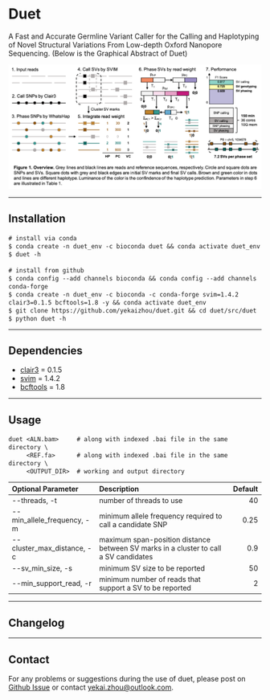 # Duet

A Fast and Accurate Germline Variant Caller for the Calling and Haplotyping of Novel Structural Variations From Low-depth Oxford Nanopore Sequencing. (Below is the Graphical Abstract of Duet)

![](duet_graphical_abstract.png)

---
## Installation

    # install via conda
    $ conda create -n duet_env -c bioconda duet && conda activate duet_env
    $ duet -h

    # install from github
    $ conda config --add channels bioconda && conda config --add channels conda-forge
    $ conda create -n duet_env -c bioconda -c conda-forge svim=1.4.2 clair3=0.1.5 bcftools=1.8 -y && conda activate duet_env
    $ git clone https://github.com/yekaizhou/duet.git && cd duet/src/duet
    $ python duet -h

---
## Dependencies

- [clair3](https://github.com/HKU-BAL/Clair3) = 0.1.5
- [svim](https://github.com/eldariont/svim) = 1.4.2
- [bcftools](https://anaconda.org/bioconda/bcftools) = 1.8

---
## Usage

    duet <ALN.bam>     # along with indexed .bai file in the same directory \
         <REF.fa>      # along with indexed .bai file in the same directory \
         <OUTPUT_DIR>  # working and output directory

| Optional Parameter | Description | Default |
| :------------ |:---------------|-------------:|
|--threads, -t|number of threads to use|40|
|--min_allele_frequency, -m|minimum allele frequency required to call a candidate SNP|0.25|
|--cluster_max_distance, -c|maximum span-position distance between SV marks in a cluster to call a SV candidates|0.9|
|--sv_min_size, -s|minimum SV size to be reported|50|
|--min_support_read, -r|minimum number of reads that support a SV to be reported|2|




---
## Changelog

---
## Contact
For any problems or suggestions during the use of duet, please post on [Github Issue](https://github.com/yekaizhou/duet/issues) or contact yekai.zhou@outlook.com.
